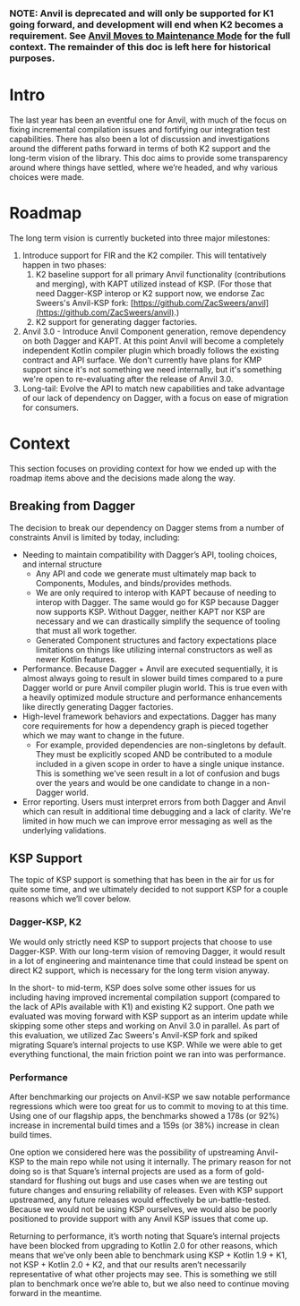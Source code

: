 ### NOTE: Anvil is deprecated and will only be supported for K1 going forward, and development will end when K2 becomes a requirement. See [Anvil Moves to Maintenance Mode](https://github.com/square/anvil/issues/1149) for the full context. The remainder of this doc is left here for historical purposes.

# **Intro**

The last year has been an eventful one for Anvil, with much of the focus on fixing incremental compilation issues and fortifying our integration test capabilities. There has also been a lot of discussion and investigations around the different paths forward in terms of both K2 support and the long-term vision of the library. This doc aims to provide some transparency around where things have settled, where we’re headed, and why various choices were made.

# **Roadmap**

The long term vision is currently bucketed into three major milestones:

1. Introduce support for FIR and the K2 compiler. This will tentatively happen in two phases:  
   1. K2 baseline support for all primary Anvil functionality (contributions and merging), with KAPT utilized instead of KSP. (For those that need Dagger-KSP interop or K2 support now, we endorse Zac Sweers's Anvil-KSP fork: [https://github.com/ZacSweers/anvil](https://github.com/ZacSweers/anvil).)  
   2. K2 support for generating dagger factories.  
2. Anvil 3.0 \- Introduce Anvil Component generation, remove dependency on both Dagger and KAPT. At this point Anvil will become a completely independent Kotlin compiler plugin which broadly follows the existing contract and API surface. We don't currently have plans for KMP support since it's not something we need internally, but it's something we're open to re-evaluating after the release of Anvil 3.0.  
3. Long-tail: Evolve the API to match new capabilities and take advantage of our lack of dependency on Dagger, with a focus on ease of migration for consumers.

# **Context**

This section focuses on providing context for how we ended up with the roadmap items above and the decisions made along the way.

## **Breaking from Dagger**

The decision to break our dependency on Dagger stems from a number of constraints Anvil is limited by today, including:

* Needing to maintain compatibility with Dagger’s API, tooling choices, and internal structure  
  * Any API and code we generate must ultimately map back to Components, Modules, and binds/provides methods.  
  * We are only required to interop with KAPT because of needing to interop with Dagger. The same would go for KSP because Dagger now supports KSP. Without Dagger, neither KAPT nor KSP are necessary and we can drastically simplify the sequence of tooling that must all work together.  
  * Generated Component structures and factory expectations place limitations on things like utilizing internal constructors as well as newer Kotlin features.  
* Performance. Because Dagger \+ Anvil are executed sequentially, it is almost always going to result in slower build times compared to a pure Dagger world or pure Anvil compiler plugin world. This is true even with a heavily optimized module structure and performance enhancements like directly generating Dagger factories.  
* High-level framework behaviors and expectations. Dagger has many core requirements for how a dependency graph is pieced together which we may want to change in the future.   
  * For example, provided dependencies are non-singletons by default. They must be explicitly scoped AND be contributed to a module included in a given scope in order to have a single unique instance. This is something we’ve seen result in a lot of confusion and bugs over the years and would be one candidate to change in a non-Dagger world.
* Error reporting. Users must interpret errors from both Dagger and Anvil which can result in additional time debugging and a lack of clarity. We're limited in how much we can improve error messaging as well as the underlying validations.

## **KSP Support**

The topic of KSP support is something that has been in the air for us for quite some time, and we ultimately decided to not support KSP for a couple reasons which we’ll cover below.

### **Dagger-KSP, K2**

We would only strictly need KSP to support projects that choose to use Dagger-KSP. With our long-term vision of removing Dagger, it would result in a lot of engineering and maintenance time that could instead be spent on direct K2 support, which is necessary for the long term vision anyway.

In the short- to mid-term, KSP does solve some other issues for us including having improved incremental compilation support (compared to the lack of APIs available with K1) and existing K2 support. One path we evaluated was moving forward with KSP support as an interim update while skipping some other steps and working on Anvil 3.0 in parallel. As part of this evaluation, we utilized Zac Sweers's Anvil-KSP fork and spiked migrating Square’s internal projects to use KSP. While we were able to get everything functional, the main friction point we ran into was performance. 

### **Performance**

After benchmarking our projects on Anvil-KSP we saw notable performance regressions which were too great for us to commit to moving to at this time. Using one of our flagship apps, the benchmarks showed a 178s (or 92%) increase in incremental build times and a 159s (or 38%) increase in clean build times.

One option we considered here was the possibility of upstreaming Anvil-KSP to the main repo while not using it internally. The primary reason for not doing so is that Square’s internal projects are used as a form of gold-standard for flushing out bugs and use cases when we are testing out future changes and ensuring reliability of releases. Even with KSP support upstreamed, any future releases would effectively be un-battle-tested. Because we would not be using KSP ourselves, we would also be poorly positioned to provide support with any Anvil KSP issues that come up.

Returning to performance, it’s worth noting that Square’s internal projects have been blocked from upgrading to Kotlin 2.0 for other reasons, which means that we’ve only been able to benchmark using KSP \+ Kotlin 1.9 \+ K1, not KSP \+ Kotlin 2.0 \+ K2, and that our results aren’t necessarily representative of what other projects may see. This is something we still plan to benchmark once we’re able to, but we also need to continue moving forward in the meantime.
